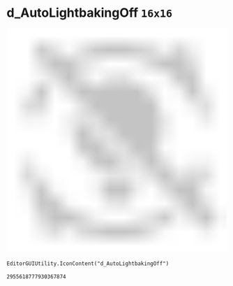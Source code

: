 # d_AutoLightbakingOff `16x16`
<img src="/img/d_AutoLightbakingOff.png" width=512 height=512>

``` CSharp
EditorGUIUtility.IconContent("d_AutoLightbakingOff")
```
```
2955618777930367874
```
